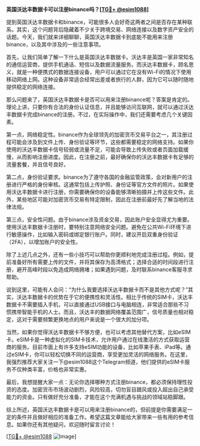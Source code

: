 **英国沃达丰数据卡可以注册binance吗？[[TG💪+ @esim1088](https://t.me/s/esim1088)]**

提到英国沃达丰数据卡和binance，可能很多人会好奇这两者之间是否存在某种联系。其实，这个问题背后隐藏着不少关于跨境交易、网络连接以及数字资产安全的话题。今天，我们就来详细聊聊，英国沃达丰数据卡到底能不能用来注册binance，以及其中涉及的一些注意事项。

首先，让我们简单了解一下什么是英国沃达丰数据卡。沃达丰是英国一家非常知名的通信运营商，提供手机通话、短信以及数据流量服务。而沃达丰数据卡，顾名思义，就是一种便携式的数据连接设备，用户可以通过它在没有Wi-Fi的情况下使用移动网络上网。这种设备非常适合经常出差或者旅行的人群，因为它可以随时随地提供稳定的网络连接。

那么问题来了，英国沃达丰数据卡是否可以用来注册binance呢？答案是肯定的。理论上讲，只要你有合法的身份认证信息，并且能够访问互联网，就可以通过沃达丰数据卡完成binance的注册。不过，在实际操作中，我们还需要考虑几个关键因素。

第一点，网络稳定性。binance作为全球领先的加密货币交易平台之一，其注册过程可能会涉及到文件上传、身份验证等环节，这些都需要稳定的网络支持。如果你使用的沃达丰数据卡信号较弱或流量不足，可能会导致上传失败或者页面加载缓慢，从而影响注册进度。因此，在注册之前，最好确保你的沃达丰数据卡有足够的流量套餐，并且信号良好。

第二点，身份验证要求。binance为了遵守各国的金融监管政策，会对新用户的注册进行严格的身份审核。这通常包括上传护照、身份证等官方文件的照片。如果使用沃达丰数据卡进行注册，你需要确保你的设备能够清晰拍摄并上传这些文件。此外，某些地区可能对加密货币交易有特定限制，因此在注册前最好先了解当地的法律法规。

第三点，安全性问题。由于binance涉及资金交易，因此账户安全显得尤为重要。使用沃达丰数据卡注册时，要特别注意网络安全问题。避免在公共Wi-Fi环境下进行敏感操作，比如输入密码或绑定银行账户。同时，建议开启双重身份验证（2FA），以增加账户的安全性。

除了上述几点之外，还有一些小技巧可以帮助你更顺利地完成注册过程。例如，提前准备好所有需要上传的文件，并将其保存为高清格式；选择合适的时间段进行注册，避开高峰时段以免造成网络拥堵；如果遇到问题，及时联系binance客服寻求帮助。

说到这里，可能有人会问：“为什么我要选择沃达丰数据卡而不是其他方式呢？”其实，沃达丰数据卡的优势在于它的便携性和灵活性。相比于传统的SIM卡，沃达丰数据卡不需要插入手机，可以直接通过USB接口与电脑相连，非常适合那些不习惯携带智能手机的人士。而且，沃达丰的数据网络覆盖范围广，信号质量也相对稳定，这对于需要频繁更换地点的用户来说是一个很大的加分项。

当然，如果你觉得沃达丰数据卡不够方便，也可以考虑其他替代方案，比如eSIM卡。eSIM卡是一种虚拟化的SIM卡技术，允许用户通过在线激活的方式获取运营商的服务。目前市面上有许多支持eSIM功能的设备，比如苹果手表、iPad等。通过eSIM卡，你可以轻松切换不同的运营商，享受更加灵活的网络服务。在这里，我强烈推荐大家关注一下@esim1088这个Telegram频道，他们提供的eSIM卡服务不仅种类丰富，价格也非常实惠。

最后，我想提醒大家一点：无论你选择哪种方式注册binance，都必须保持理性投资的态度。加密货币市场波动剧烈，风险较高，切勿盲目跟风或投入超出自己承受能力的资金。只有做好充分准备，才能在这个充满机遇与挑战的领域站稳脚跟。

综上所述，英国沃达丰数据卡是可以用来注册binance的，但前提是你需要满足一定的条件并且做好相应的准备工作。希望这篇文章能给大家带来一些有用的参考信息。如果你还有其他疑问，欢迎随时留言讨论！

[[TG💪+ @esim1088](https://t.me/s/esim1088) ![Image](https://i.postimg.cc/4NQfJmqS/Snipaste-2025-05-13-00-14-12.png)]